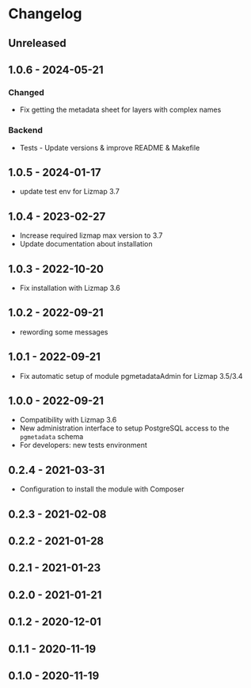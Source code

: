# Changelog

## Unreleased

## 1.0.6 - 2024-05-21

### Changed

* Fix getting the metadata sheet for layers with complex names

### Backend

* Tests - Update versions & improve README & Makefile

## 1.0.5 - 2024-01-17

* update test env for Lizmap 3.7

## 1.0.4 - 2023-02-27

* Increase required lizmap max version to 3.7
* Update documentation about installation

## 1.0.3 - 2022-10-20

* Fix installation with Lizmap 3.6

## 1.0.2 - 2022-09-21

* rewording some messages

## 1.0.1 - 2022-09-21

* Fix automatic setup of module pgmetadataAdmin for Lizmap 3.5/3.4 

## 1.0.0 - 2022-09-21

* Compatibility with Lizmap 3.6
* New administration interface to setup PostgreSQL access to the `pgmetadata` schema
* For developers: new tests environment

## 0.2.4 - 2021-03-31

* Configuration to install the module with Composer

## 0.2.3 - 2021-02-08

## 0.2.2 - 2021-01-28

## 0.2.1 - 2021-01-23

## 0.2.0 - 2021-01-21

## 0.1.2 - 2020-12-01

## 0.1.1 - 2020-11-19

## 0.1.0 - 2020-11-19

